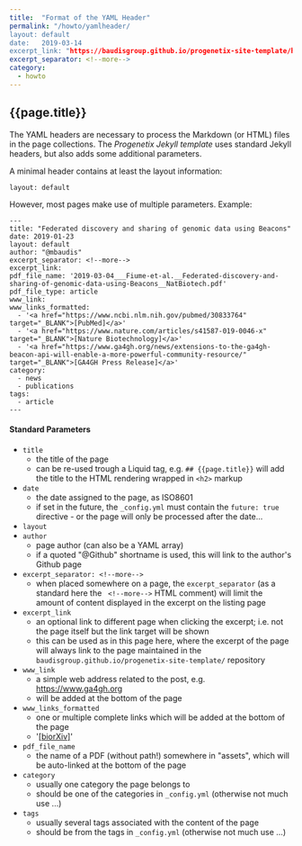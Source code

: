 ```yaml
---
title:  "Format of the YAML Header"
permalink: "/howto/yamlheader/
layout: default
date:   2019-03-14
excerpt_link: "https://baudisgroup.github.io/progenetix-site-template/howto/yamlheader/"
excerpt_separator: <!--more-->
category:
  - howto
---
```


## {{page.title}}

The YAML headers are necessary to process the Markdown (or HTML) files in the page collections. The _Progenetix Jekyll template_ uses standard Jekyll headers, but also adds some additional  parameters.

<!--more-->

<!--
This page is updated at the "excerpt_link" location linked in the header.
-->

A minimal header contains at least the layout information:

```
layout: default
```

However, most pages make use of multiple parameters. Example:

```
---
title: "Federated discovery and sharing of genomic data using Beacons"
date: 2019-01-23
layout: default
author: "@mbaudis"
excerpt_separator: <!--more-->
excerpt_link:
pdf_file_name: '2019-03-04___Fiume-et-al.__Federated-discovery-and-sharing-of-genomic-data-using-Beacons__NatBiotech.pdf'
pdf_file_type: article
www_link: 
www_links_formatted:
  - '<a href="https://www.ncbi.nlm.nih.gov/pubmed/30833764" target="_BLANK">[PubMed]</a>'
  - '<a href="https://www.nature.com/articles/s41587-019-0046-x" target="_BLANK">[Nature Biotechnology]</a>'
  - '<a href="https://www.ga4gh.org/news/extensions-to-the-ga4gh-beacon-api-will-enable-a-more-powerful-community-resource/" target="_BLANK">[GA4GH Press Release]</a>'
category: 
  - news
  - publications
tags: 
  - article
---
```

#### Standard Parameters

* `title`
    - the title of the page
    - can be re-used trough a Liquid tag, e.g. `## {{page.title}}` will add the title to the HTML rendering wrapped in `<h2>` markup
* `date`
    - the date assigned to the page, as ISO8601
    - if set in the future, the `_config.yml` must contain the `future: true` directive - or the page will only be processed after the date...
* `layout`
* `author`
    - page author (can also be a YAML array)
    - if a quoted "@Github" shortname is used, this will link to the author's Github page
* `excerpt_separator: <!--more-->`
    - when placed somewhere on a page, the `excerpt_separator` (as a standard here the ` <!--more-->` HTML comment) will limit the amount of content displayed in the excerpt on the listing page
* `excerpt_link`
    - an optional link to different page when clicking the excerpt; i.e. not the page itself but the link target will be shown
    - this can be used as in this page here, where the excerpt of the page will always link to the page maintained in the `baudisgroup.github.io/progenetix-site-template/` repository
* `www_link`
    - a simple web address related to the post, e.g. https://www.ga4gh.org
    - will be added at the bottom of the page
* `www_links_formatted`
    - one or multiple complete links which will be added at the bottom of the page
    - '<a href="https://www.biorxiv.org" target="_blank">[biorXiv]</a>'
* `pdf_file_name`
    - the name of a PDF (without path!) somewhere in "assets", which will be auto-linked at the bottom of the page
* `category`
    - usually one category the page belongs to
    - should be one of the categories in `_config.yml` (otherwise not much use ...)
* `tags`
    - usually several tags associated with the content of the page
    - should be from the tags in `_config.yml` (otherwise not much use ...)
